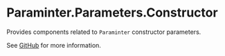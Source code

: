 # Paraminter.Parameters.Constructor

Provides components related to `Paraminter` constructor parameters.

See [GitHub](https://github.com/Paraminter/Paraminter.Parameters.Constructor) for more information.